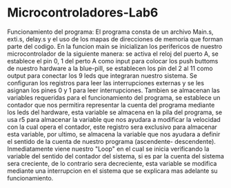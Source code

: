 # Microcontroladores-Lab6

Funcionamiento del programa:
El programa consta de un archivo Main.s, exti.s, delay.s y el uso de los mapas de direcciones de memoria que forman parte del codigo. En la funcion main se inicializan los perifericos de nuestro microcontrolador de la siguiente manera: se activa el reloj del puerto A, se establece el pin 0, 1 del perto A como input para colocar los push buttoms de nuestro hardware a la blue-pill, se establecen los pin del 2 al 11 como output para conectar los 9 leds que integraran nuestro sistema. Se configuran los registros para leer las interrupciones externas y se les asignan los pines 0 y 1 para leer interrupciones. Tambien se almacenan las variables requeridas para el funcionamiento del programa, se establece un contador que nos permitira representar la cuenta del programa mediante los leds del hardware, esta variable se almacena en la pila del programa, se usa r5 para almacenar la variable que nos ayudara a modificar la velocidad con la cual opera el contador, este registro sera exclusivo para almacenar esta variable, por ultimo, se almacena la variable que nos ayudara a definir el sentido de la cuenta de nuestro programa (ascendente- descendente). Inmediatamente viene nuestro "Loop" en el cual se inicia verificando la variable del sentido del contador del sistema, si es par la cuenta del sistema sera creciente, de lo contrario sera decreciente, esta variable se modifica mediante una interrupcion en el sistema que se explicara mas adelante su funcionamiento.
